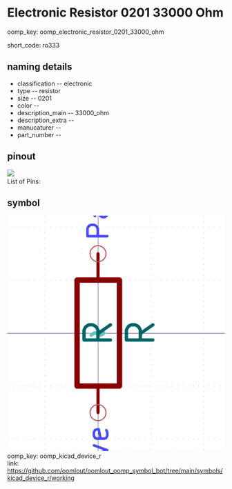 # Electronic Resistor 0201 33000 Ohm
oomp_key: oomp_electronic_resistor_0201_33000_ohm  

short_code: ro333
## naming details
* classification -- electronic
* type -- resistor
* size -- 0201
* color -- 
* description_main -- 33000_ohm
* description_extra -- 
* manucaturer -- 
* part_number -- 
## pinout
![](working_pinout_600.png)  
List of Pins:



## symbol

![](symbol/0/working/working_600.png)  
oomp_key: oomp_kicad_device_r  
link: https://github.com/oomlout/oomlout_oomp_symbol_bot/tree/main/symbols/kicad_device_r/working  

